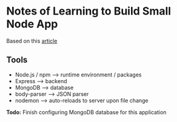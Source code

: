 # Notes of Learning to Build Small Node App

Based on this [article](https://www.freecodecamp.org/news/building-a-simple-node-js-api-in-under-30-minutes-a07ea9e390d2/)

## Tools
* Node.js / npm --> runtime environment / packages
* Express --> backend
* MongoDB --> database 
* body-parser --> JSON parser
* nodemon --> auto-reloads to server upon file change


**Todo:** Finish configuring MongoDB database for this application